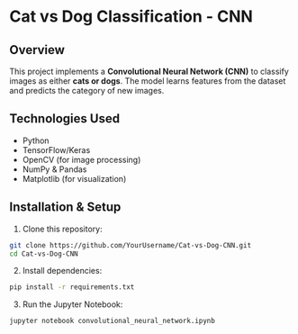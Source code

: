 # Cat vs Dog Classification - CNN

## Overview
This project implements a **Convolutional Neural Network (CNN)** to classify images as either **cats or dogs**. The model learns features from the dataset and predicts the category of new images.

## Technologies Used
- Python
- TensorFlow/Keras
- OpenCV (for image processing)
- NumPy & Pandas
- Matplotlib (for visualization)

## Installation & Setup
1. Clone this repository:
```sh
git clone https://github.com/YourUsername/Cat-vs-Dog-CNN.git
cd Cat-vs-Dog-CNN
```
2. Install dependencies:
  ```sh
  pip install -r requirements.txt
  ```
3. Run the Jupyter Notebook:
  ```sh
  jupyter notebook convolutional_neural_network.ipynb
  ```
